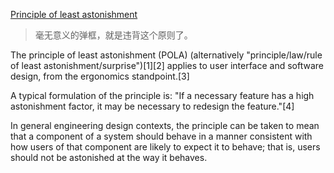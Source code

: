 [Principle of least astonishment](https://en.wikipedia.org/wiki/Principle_of_least_astonishment)

> 毫无意义的弹框，就是违背这个原则了。

The principle of least astonishment (POLA) (alternatively "principle/law/rule of least astonishment/surprise")[1][2] applies to user interface and software design, from the ergonomics standpoint.[3]

A typical formulation of the principle is: "If a necessary feature has a high astonishment factor, it may be necessary to redesign the feature."[4]

In general engineering design contexts, the principle can be taken to mean that a component of a system should behave in a manner consistent with how users of that component are likely to expect it to behave; that is, users should not be astonished at the way it behaves.